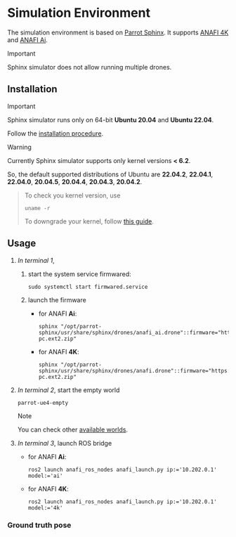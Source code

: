 # Simulation Environment

The simulation environment is based on [Parrot Sphinx](https://developer.parrot.com/docs/sphinx/index.html). It supports [ANAFI 4K](https://developer.parrot.com/docs/sphinx/supported_drones.html#anafi) and [ANAFI Ai](https://developer.parrot.com/docs/sphinx/supported_drones.html#anafi-ai).

> [!IMPORTANT]  
> Sphinx simulator does not allow running multiple drones.

## Installation

> [!IMPORTANT]  
> Sphinx simulator runs only on 64-bit **Ubuntu 20.04** and **Ubuntu 22.04**.

Follow the [installation procedure](https://developer.parrot.com/docs/sphinx/installation.html).

> [!WARNING]  
> Currently Sphinx simulator supports only kernel versions **< 6.2**.

So, the default supported distributions of Ubuntu are **22.04.2**, **22.04.1**, **22.04.0**, **20.04.5**, **20.04.4**, **20.04.3**, **20.04.2**.

> To check you kernel version, use
> 
>     uname -r
>
> To downgrade your kernel, follow [this guide](https://linux.how2shout.com/how-to-install-linux-kernal-5-19-on-ubuntu-22-04-or-20-04/).

## Usage

1. *In terminal 1*,

   1. start the system service firmwared:

          sudo systemctl start firmwared.service
   
   2. launch the firmware
  
      * for ANAFI **Ai**:
      
            sphinx "/opt/parrot-sphinx/usr/share/sphinx/drones/anafi_ai.drone"::firmware="https://firmware.parrot.com/Versions/anafi2/pc/%23latest/images/anafi2-pc.ext2.zip"
      
      * for ANAFI **4K**:
      
            sphinx "/opt/parrot-sphinx/usr/share/sphinx/drones/anafi.drone"::firmware="https://firmware.parrot.com/Versions/anafi/pc/%23latest/images/anafi-pc.ext2.zip"

2. *In terminal 2*, start the empty world

       parrot-ue4-empty

   > [!NOTE]  
   > You can check other [available worlds](https://developer.parrot.com/docs/sphinx/available_worlds.html).

4. *In terminal 3*, launch ROS bridge
  
   * for ANAFI **Ai**:
      
         ros2 launch anafi_ros_nodes anafi_launch.py ip:='10.202.0.1' model:='ai'

   * for ANAFI **4K**:
      
         ros2 launch anafi_ros_nodes anafi_launch.py ip:='10.202.0.1' model:='4k'

### Ground truth pose

